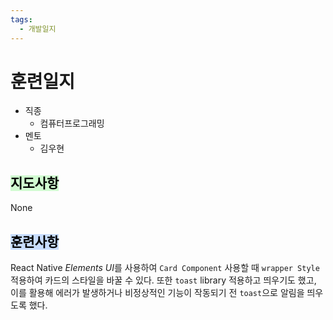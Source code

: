 ```yaml
---
tags:
  - 개발일지
---
```

# 훈련일지

- 직종
	- 컴퓨터프로그래밍
- 멘토
	- 김우현
## <mark style="background: #BBFABBA6;">지도사항</mark>

None

## <mark style="background: #ADCCFFA6;">훈련사항</mark>

React Native *Elements UI*를 사용하여 `Card Component` 사용할 때 `wrapper Style` 적용하여 카드의 스타일을 바꿀 수 있다.
또한 `toast` library 적용하고 띄우기도 했고, 이를 활용해 에러가 발생하거나 비정상적인 기능이 작동되기 전 `toast`으로 알림을 띄우도록 했다.